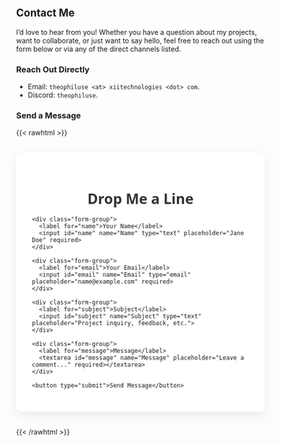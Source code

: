 ## Contact Me

I’d love to hear from you! Whether you have a question about my projects, want to collaborate, or just want to say hello, feel free to reach out using the form below or via any of the direct channels listed.

### Reach Out Directly

- Email: `theophiluse <at> xiitechnologies <dot> com`.
- Discord: `theophiluse`.

### Send a Message

{{< rawhtml >}}

<style>
  /* Container & Layout */
  .form-wrapper {
    max-width: 600px;
    margin: 2rem auto;
    padding: 2rem;
    background: #ffffff;
    border-radius: 12px;
    box-shadow: 0 8px 24px rgba(0,0,0,0.08);
    font-family: 'Segoe UI', sans-serif;
  }

  /* Headings */
  .form-wrapper h2 {
    font-size: 1.8rem;
    margin-bottom: 1rem;
    color: #333;
    text-align: center;
  }

  /* Form Fields */
  .form-group {
    display: flex;
    flex-direction: column;
    margin-bottom: 1.2rem;
  }
  .form-group label {
    margin-bottom: 0.4rem;
    font-weight: 600;
    color: #555;
  }
  .form-group input,
  .form-group textarea {
    padding: 0.8rem 1rem;
    border: 2px solid #e0e0e0;
    border-radius: 8px;
    font-size: 1rem;
    transition: border-color 0.2s ease, box-shadow 0.2s ease;
  }
  .form-group input:focus,
  .form-group textarea:focus {
    border-color: #2a9d8f;
    box-shadow: 0 0 0 3px rgba(42, 157, 143, 0.15);
    outline: none;
  }
  .form-group textarea {
    resize: vertical;
    min-height: 140px;
  }

  /* Submit Button */
  .form-wrapper button[type="submit"] {
    width: 100%;
    padding: 0.9rem;
    background: linear-gradient(135deg, #2a9d8f 0%, #218c7d 100%);
    border: none;
    border-radius: 8px;
    color: #fff;
    font-size: 1.1rem;
    font-weight: 600;
    cursor: pointer;
    transition: background 0.3s ease, transform 0.2s ease;
  }
  .form-wrapper button[type="submit"]:hover {
    background: linear-gradient(135deg, #218c7d 0%, #1a746a 100%);
    transform: translateY(-2px);
  }
  .form-wrapper button[type="submit"]:active {
    transform: translateY(0);
  }

  /* Responsive */
  @media (max-width: 480px) {
    .form-wrapper {
      padding: 1.5rem;
    }
    .form-wrapper h2 {
      font-size: 1.6rem;
    }
  }
</style>

<div class="form-wrapper">
  <h2>Drop Me a Line</h2>
  <form action="https://formsubmit.co/17b3dc57a7a0c7e50a994fc8746be041" method="POST">
    <!-- Disable Captcha -->
    <input type="hidden" name="_captcha" value="false">
    <!-- Redirect after submit (optional) -->
    <input type="hidden" name="_next" value="#">

    <div class="form-group">
      <label for="name">Your Name</label>
      <input id="name" name="Name" type="text" placeholder="Jane Doe" required>
    </div>

    <div class="form-group">
      <label for="email">Your Email</label>
      <input id="email" name="Email" type="email" placeholder="name@example.com" required>
    </div>

    <div class="form-group">
      <label for="subject">Subject</label>
      <input id="subject" name="Subject" type="text" placeholder="Project inquiry, feedback, etc.">
    </div>

    <div class="form-group">
      <label for="message">Message</label>
      <textarea id="message" name="Message" placeholder="Leave a comment..." required></textarea>
    </div>

    <button type="submit">Send Message</button>

  </form>
</div>

<script>
  document.querySelector('form').addEventListener('submit', e => {
    const email = e.target.email.value.trim();
    if (!/^[^\s@]+@[^\s@]+\.[^\s@]+$/.test(email)) {
      alert('Please enter a valid email address.');
      e.preventDefault();
    }
  });
</script>

{{< /rawhtml >}}
